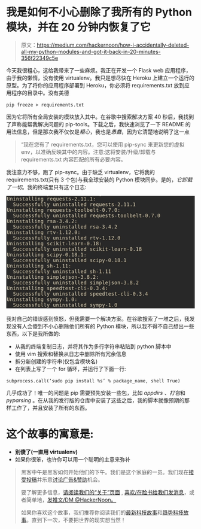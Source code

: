# 我是如何不小心删除了我所有的 Python 模块，并在 20 分钟内恢复了它

> 原文：<https://medium.com/hackernoon/how-i-accidentally-deleted-all-my-python-modules-and-got-it-back-in-20-minutes-356f22349c5e>

今天我很粗心，这给我带来了一些麻烦。我正在开发一个 Flask web 应用程序，由于我的懒惰，没有使用 virtualenv。我只是想尽快在 Heroku 上建立一个运行的原型。为了将你的应用程序部署到 Heroku，你必须将 requirements.txt 放到应用程序的目录中。没有美德

```
pip freeze > requirements.txt
```

因为它将所有全局安装的模块放入其中。在谷歌中搜索解决方案 40 秒后，我找到了声称能帮我解决问题的 pip-tools。下载之后，我快速浏览了一下 README 的用法信息，但是那次我不仅仅是*粗心*，我也是*愚蠢*，因为它清楚地说明了这一点

> “现在您有了 requirements.txt，您可以使用 pip-sync 来更新您的虚拟 env，以准确反映其中的内容。注意:这将安装/升级/卸载与 requirements.txt 内容匹配的所有必要内容。

我注意力不够，跑了 pip-sync。由于缺乏 virtualenv，它将我的 requirements.txt(只有 3 个包)与我全球安装的 Python 模块同步。是的，*它卸载了一切*。我的终端里只有这个日志:

![](img/4ba830813a5f1bc0e820c50026e0337e.png)

我对自己的错误感到愤怒，但我需要一个解决方案。在谷歌搜索了一堆之后，我发现没有人会傻到不小心删除他们所有的 Python 模块，所以我不得不自己想出一些东西，以下是我所做的:

*   从我的终端复制日志，并将其作为多行字符串粘贴到 python 脚本中
*   使用 vim 搜索和替换从日志中删除所有冗余信息
*   拆分新创建的字符串(仅包含模块名)
*   在列表上写了一个 for 循环，并运行了下面一行:

```
subprocess.call(‘sudo pip install %s’ % package_name, shell True)
```

几乎成功了！唯一的问题是 pip 需要预先安装一些包，比如 *appdirs* 、*打包*和 *pyparsing* 。在从我的发行版的仓库中安装了这些之后，我的脚本就像预期的那样工作了，并且安装了所有的东西。

# 这个故事的寓意是:

*   **别傻了(一直用 virtualenv)**
*   如果你很笨，也许你可以用一个聪明的主意来弥补

> 黑客中午是黑客如何开始他们的下午。我们是这个家庭的一员。我们现在[接受投稿](http://bit.ly/hackernoonsubmission)并乐意[讨论广告&赞助](mailto:partners@amipublications.com)机会。
> 
> 要了解更多信息，[请阅读我们的“关于”页面](https://goo.gl/4ofytp) , [喜欢/在脸书给我们发消息](http://bit.ly/HackernoonFB)，或者简单地，[发推文/DM @HackerNoon。](https://goo.gl/k7XYbx)
> 
> 如果你喜欢这个故事，我们推荐你阅读我们的[最新科技故事](http://bit.ly/hackernoonlatestt)和[趋势科技故事](https://hackernoon.com/trending)。直到下一次，不要把世界的现实想当然！